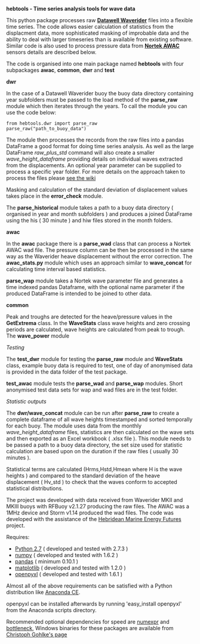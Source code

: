 **hebtools - Time series analysis tools for wave data** 

This python package processes raw **[Datawell
Waverider](http://www.datawell.nl)** files into a flexible time series. The code
allows easier calculation of statistics from the displacment data, more
sophisticated masking of improbable data and the ability to deal with larger
timeseries than is available from existing software. Similar code is also used
to process pressure data from **[Nortek
AWAC](http://www.nortek-as.com/en/products/wave-systems/awac)** sensors details
are described below. 

The code is organised into one main package named **hebtools** with four
subpackages **awac**, **common**, **dwr** and **test**

**dwr** 

In the case of a Datawell Waverider buoy the buoy data directory containing year
subfolders must be passed to the load method of the **parse_raw** module which
then iterates through the years. To call the module you can use the code below: 

    from hebtools.dwr import parse_raw 
    parse_raw("path_to_buoy_data") 

The module then processes the records from the raw files into a pandas DataFrame
a good format for doing time series analysis. As well as the large DataFrame
*raw_plus_std* command will also create a smaller *wave_height_dataframe*
providing details on individual waves extracted from the displacements. An
optional year parameter can be supplied to process a specific year folder. For
more details on the approach taken to process the files please [see the
wiki](https://bitbucket.org/jamesmorrison/hebtools/wiki/Home) 

Masking and calculation of the standard deviation of displacement values takes
place in the **error_check** module. 

The **parse_historical** module takes a path to a buoy data directory ( 
organised in year and month subfolders ) and produces a joined 
DataFrame using the his ( 30 minute ) and hiw files stored in the month folders.

**awac** 

In the **awac** package there is a **parse_wad** class that can process a Nortek
AWAC wad file. The pressure column can be then be processed in the same way as
the Waverider heave displacement without the error correction. The 
**awac\_stats.py** module which uses an approach similar to **wave\_concat** for
calculating time interval based statistics. 

**parse_wap** module takes a Nortek wave parameter file and generates a time 
indexed pandas Dataframe, with the optional name parameter if the produced 
DataFrame is intended to be joined to other data.

**common** 

Peak and troughs are detected for the heave/pressure values in the
**GetExtrema** class. In the **WaveStats** class wave heights and zero crossing
periods are calculated, wave heights are calculated from peak to trough. The
**wave_power** module 

*Testing*

The **test\_dwr** module for testing the **parse\_raw** module and **WaveStats**
class, example buoy data is required to test, one of day of anonymised data is 
provided in the data folder of the test package. 

**test\_awac** module tests the **parse\_wad** and **parse\_wap** modules. Short 
anonymised test data sets for wap and wad files are in the test folder.

*Statistic outputs* 

The **dwr/wave\_concat** module can be run after **parse_raw** to create a
complete dataframe of all wave heights timestamped and sorted temporally for
each buoy. The module uses data from the monthly *wave_height_dataframe* files,
statistics are then calculated on the wave sets and then exported as an Excel
workbook ( .xlsx file ). This module needs to be passed a path to a buoy data
directory, the set size used for statistic calculation are based upon on the 
duration if the raw files ( usually 30 minutes ). 

Statistical terms are calculated (Hrms,Hstd,Hmean where H is the wave heights )
and compared to the standard deviation of the heave displacement ( Hv_std ) to 
check that the waves conform to accepted statistical distributions.  

The project was developed with data received from Waverider MKII and MKIII buoys
with RFBuoy v2.1.27 producing the raw files. The AWAC was a 1MHz device and
Storm v1.14 produced the wad files. The code was developed with the assistance
of the [Hebridean Marine Energy Futures](http://hebmarine.com) project. 

Requires: 

- [Python 2.7](http://python.org/download/) ( developed and tested with 2.7.3 ) 
- [numpy](http://numpy.scipy.org) ( developed and tested with 1.6.2 ) 
- [pandas](http://pandas.pydata.org) ( minimum 0.10.1 ) 
- [matplotlib](http://matplotlib.org) ( developed and tested with 1.2.0 ) 
- [openpyxl](http://bitbucket.org/ericgazoni/openpyxl/src) ( developed and
  tested with 1.6.1 ) 

Almost all of the above requirements can be satisfied with a Python distribution
like [Anaconda CE](http://continuum.io/downloads.html). 

openpyxl can be installed afterwards by running 'easy_install openpyxl' from the
Anaconda scripts directory. 

Recommended optional dependencies for speed are
[numexpr](https://code.google.com/p/numexpr/) and
[bottleneck](https://pypi.python.org/pypi/Bottleneck), Windows binaries for
these packages are available from [Christoph Gohlke's
page](http://www.lfd.uci.edu/~gohlke/pythonlibs/)

